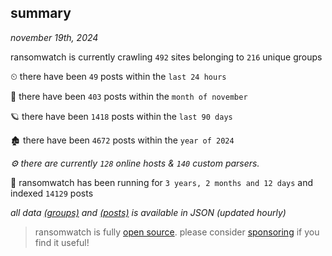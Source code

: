 
## summary
_november 19th, 2024_

ransomwatch is currently crawling `492` sites belonging to `216` unique groups

⏲ there have been `49` posts within the `last 24 hours`

🦈 there have been `403` posts within the `month of november`

🪐 there have been `1418` posts within the `last 90 days`

🏚 there have been `4672` posts within the `year of 2024`

_⚙️ there are currently `128` online hosts & `140` custom parsers._

🦕 ransomwatch has been running for `3 years, 2 months and 12 days` and indexed `14129` posts

_all data  [(groups)](http://ransomwhat.telemetry.ltd/groups) and [(posts)](http://ransomwhat.telemetry.ltd/posts) is available in JSON (updated hourly)_

> ransomwatch is fully [open source](https://github.com/joshhighet/ransomwatch#ransomwatch--). please consider [sponsoring](https://github.com/sponsors/joshhighet) if you find it useful!

